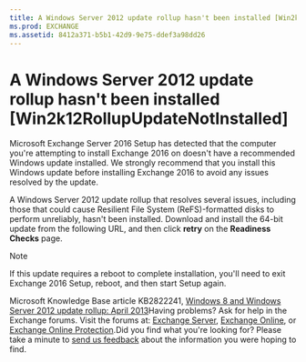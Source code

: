```yaml
---
title: A Windows Server 2012 update rollup hasn't been installed [Win2k12RollupUpdateNotInstalled]
ms.prod: EXCHANGE
ms.assetid: 8412a371-b5b1-42d9-9e75-ddef3a98dd26
---
```



# A Windows Server 2012 update rollup hasn't been installed [Win2k12RollupUpdateNotInstalled]

Microsoft Exchange Server 2016 Setup has detected that the computer you're attempting to install Exchange 2016 on doesn't have a recommended Windows update installed. We strongly recommend that you install this Windows update before installing Exchange 2016 to avoid any issues resolved by the update.
  
    
    

A Windows Server 2012 update rollup that resolves several issues, including those that could cause Resilient File System (ReFS)-formatted disks to perform unreliably, hasn't been installed.
Download and install the 64-bit update from the following URL, and then click **retry** on the **Readiness Checks** page.
  
    
    


> [!NOTE]
> If this update requires a reboot to complete installation, you'll need to exit Exchange 2016 Setup, reboot, and then start Setup again. 
  
    
    

Microsoft Knowledge Base article KB2822241,  [ Windows 8 and Windows Server 2012 update rollup: April 2013](http://go.microsoft.com/fwlink/?linkid=3052&amp;kbid=2822241)Having problems? Ask for help in the Exchange forums. Visit the forums at:  [Exchange Server](https://go.microsoft.com/fwlink/p/?linkId=60612),  [Exchange Online](https://go.microsoft.com/fwlink/p/?linkId=267542), or  [Exchange Online Protection](https://go.microsoft.com/fwlink/p/?linkId=285351).Did you find what you're looking for? Please take a minute to  [send us feedback](mailto:ExchangeHelpFeedback@microsoft.com&amp;subject=Exchange%202016%20help%20feedback&amp;Body=Thanks%20for%20taking%20the%20time%20to%20send%20us%20feedback!%20We%20strive%20to%20respond%20to%20every%20message%20we%20receive,%20even%20though%20it%20might%20take%20us%20a%20while.%20Let%20us%20know%20what%20you%20think%20about%20Exchange%20content:%20What%20are%20we%20doing%20right%3F%20How%20can%20we%20make%20help%20better%3F%0APlease%20note%20that%20we're%20unable%20to%20respond%20to%20requests%20for%20support%20submitted%20via%20this%20email%20address.%20If%20you%20need%20help,%20please%20contact%20Exchange%20Server%20support%20at%20http://go.microsoft.com/fwlink/p/%3FLinkId=402506.%0AThanks!%0AThe%20Exchange%20Server%20Content%20Publishing%20team) about the information you were hoping to find.
